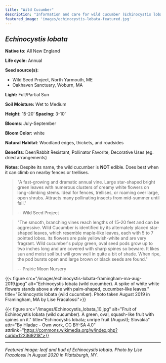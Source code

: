 ```yaml
---
title: "Wild Cucumber"
description: "Information and care for wild cucumber (Echinocystis lobata), sold at Red Trillium Gardens"
featured_image: 'images/echinocystis-lobata-featured.jpg'
---
```


## _Echinocystis lobata_

**Native to:** All New England

**Life cycle:** Annual

**Seed source(s):**

- Wild Seed Project, North Yarmouth, ME
- Oakhaven Sanctuary, Woburn, MA

**Light:** Full/Partial Sun

**Soil Moisture:** Wet to Medium

**Height:** 15-20’  **Spacing**: 3-10’

**Blooms**: July-September

**Bloom Color:** white

**Natural Habitat**: Woodland edges, thickets, and roadsides

**Benefits**: Deer/Rabbit Resistant, Pollinator Favorite, Decorative Uses (eg. dried arrangements)

**Notes**: Despite its name, the wild cucumber is **NOT** edible. Does best when it can climb on nearby fences or trellises.

> "A fast-growing and dramatic annual vine. Large star-shaped bright green leaves with numerous clusters of creamy white flowers on long-climbing stems. Ideal for fences, trellises, or roaming over large, open shrubs. Attracts many pollinating insects from mid-summer until fall."
> 
> -- Wild Seed Project

> "The smooth, branching vines reach lengths of 15-20 feet and can be aggressive. Wild Cucumber is identified by its alternately placed star-shaped leaves, which resemble maple-like leaves, each with 5 to 7 pointed lobes. Its flowers are pale yellowish-white and are very fragrant. Wild cucumber's pulpy green, oval seed pods grow up to two inches long and are covered with sharp spines so beware. It likes sun and moist soil but will grow well in quite a bit of shade. When ripe, the pod bursts open and large brown or black seeds are found."
> 
> -- Prairie Moon Nursery

{{< figure src="/images/echinocystis-lobata-framingham-ma-aug-2019.jpeg" alt="Echinocystis lobata (wild cucumber). A spike of white white flowers stands above a vine with palm-shaped, cucumber-like leaves." title="Echinocystis lobata (wild cucumber). Photo taken August 2019 in Framingham, MA by Lise Fracalossi">}}

{{< figure src="/images/Echinocystis_lobata_10.jpg" alt="Fruit of Echinocystis lobata (wild cucumber). A green, oval, squash-like fruit with spines on it." title="Echinocystis lobata; unripe fruit (August); Slovakia"  attr="By Hladac - Own work, CC BY-SA 4.0" attrlink="https://commons.wikimedia.org/w/index.php?curid=122369218">}}

___

_Featured image: leaf and bud of Echinocystis lobata. Photo by Lise Fracalossi in August 2020 in Plattsburgh, NY._